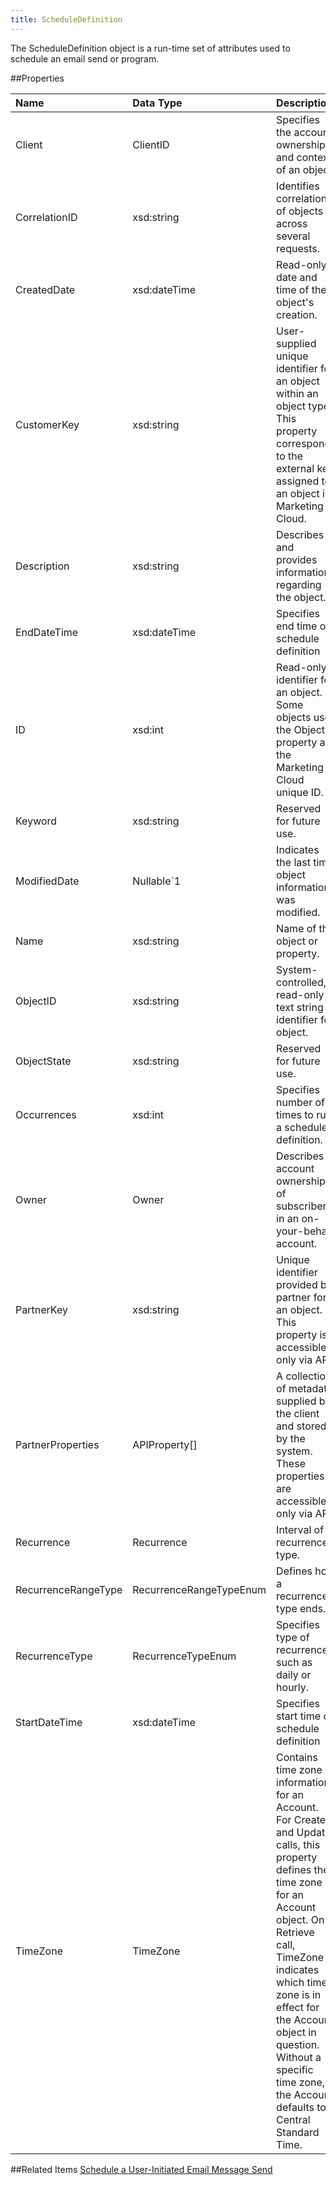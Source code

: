 ```yaml
---
title: ScheduleDefinition
---
```

The ScheduleDefinition object is a run-time set of attributes used to schedule an email send or program.

##Properties
<table class="table table-hover"> <thead align="left"><tr><th>Name</th><th>Data Type</th><th>Description</th></tr></thead> <tbody><tr><td>Client</td><td>ClientID</td><td>Specifies the account ownership and context of an object.</td></tr><tr><td>CorrelationID</td><td>xsd:string</td><td>Identifies correlation of objects across several requests.</td></tr><tr><td>CreatedDate</td><td>xsd:dateTime</td><td>Read-only date and time of the object's creation.</td></tr><tr><td>CustomerKey</td><td>xsd:string</td><td>User-supplied unique identifier for an object within an object type. This property corresponds to the external key assigned to an object in Marketing Cloud.</td></tr><tr><td>Description</td><td>xsd:string</td><td>Describes and provides information regarding the object.</td></tr><tr><td>EndDateTime</td><td>xsd:dateTime</td><td>Specifies end time of schedule definition</td></tr><tr><td>ID</td><td>xsd:int</td><td>Read-only identifier for an object. Some objects use the ObjectID property as the Marketing Cloud unique ID.</td></tr><tr><td>Keyword</td><td>xsd:string</td><td>Reserved for future use.</td></tr><tr><td>ModifiedDate</td><td>Nullable&#96;1</td><td>Indicates the last time object information was modified.</td></tr><tr><td>Name</td><td>xsd:string</td><td>Name of the object or property.</td></tr><tr><td>ObjectID</td><td>xsd:string</td><td>System-controlled, read-only text string identifier for object.</td></tr><tr><td>ObjectState</td><td>xsd:string</td><td>Reserved for future use.</td></tr><tr><td>Occurrences</td><td>xsd:int</td><td>Specifies number of times to run a schedule definition.</td></tr><tr><td>Owner</td><td>Owner</td><td>Describes account ownership of subscriber in an on-your-behalf account.</td></tr><tr><td>PartnerKey</td><td>xsd:string</td><td>Unique identifier provided by partner for an object. This property is accessible only via API.</td></tr><tr><td>PartnerProperties</td><td>APIProperty[]</td><td>A collection of metadata supplied by the client and stored by the system. These properties are accessible only via API.</td></tr><tr><td>Recurrence</td><td>Recurrence</td><td>Interval of recurrence type.</td></tr><tr><td>RecurrenceRangeType</td><td>RecurrenceRangeTypeEnum</td><td>Defines how a recurrence type ends.</td></tr><tr><td>RecurrenceType</td><td>RecurrenceTypeEnum</td><td>Specifies type of recurrence, such as daily or hourly.</td></tr><tr><td>StartDateTime</td><td>xsd:dateTime</td><td>Specifies start time of schedule definition</td></tr><tr><td>TimeZone</td><td>TimeZone</td><td>Contains time zone information for an Account. For Create and Update calls, this property defines the time zone for an Account object. On a Retrieve call, TimeZone indicates which time zone is in effect for the Account object in question. Without a specific time zone, the Account defaults to Central Standard Time.</td></tr></tbody></table>

##Related Items
<a href="scheduling_a_user_initiated_email_message_send_via_the_web_service_api.htm" title="Scheduling_a_User-Initiated_Email_Message_Send_Via_the_Web_Service_API">Schedule a User-Initiated Email Message Send</a>     
